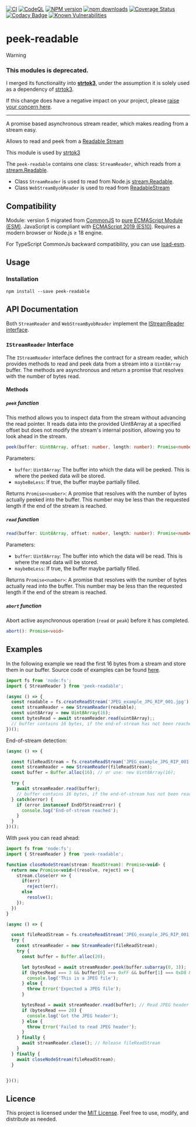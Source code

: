 [![CI](https://github.com/Borewit/peek-readable/actions/workflows/ci.yml/badge.svg?branch=master)](https://github.com/Borewit/peek-readable/actions/workflows/ci.yml)
[![CodeQL](https://github.com/Borewit/peek-readable/actions/workflows/github-code-scanning/codeql/badge.svg?branch=master)](https://github.com/Borewit/peek-readable/actions/workflows/github-code-scanning/codeql)
[![NPM version](https://badge.fury.io/js/peek-readable.svg)](https://npmjs.org/package/peek-readable)
[![npm downloads](http://img.shields.io/npm/dm/peek-readable.svg)](https://npmcharts.com/compare/peek-readable?start=600&interval=30)
[![Coverage Status](https://coveralls.io/repos/github/Borewit/peek-readable/badge.svg?branch=master)](https://coveralls.io/github/Borewit/peek-readable?branch=master)
[![Codacy Badge](https://app.codacy.com/project/badge/Grade/d4b511481b3a4634b6ca5c0724407eb9)](https://www.codacy.com/gh/Borewit/peek-readable/dashboard?utm_source=github.com&amp;utm_medium=referral&amp;utm_content=Borewit/peek-readable&amp;utm_campaign=Badge_Grade)
[![Known Vulnerabilities](https://snyk.io/test/github/Borewit/peek-readable/badge.svg?targetFile=package.json)](https://snyk.io/test/github/Borewit/peek-readable?targetFile=package.json)

# peek-readable

> [!WARNING]  
> ### This modules is deprecated.
> 
> I merged its functionality into [**strtok3**](https://github.com/Borewit/strtok3/pull/1234), under the assumption it is solely used as a dependency of [strtok3](https://github.com/Borewit/strtok3).
>
> If this change does have a negative impact on your project, please [raise your concern here](https://github.com/Borewit/strtok3/pull/1234). 

---

A promise based asynchronous stream reader, which makes reading from a stream easy.

Allows to read and peek from a [Readable Stream](https://nodejs.org/api/stream.html#stream_readable_streams)

This module is used by [strtok3](https://github.com/Borewit/strtok3)

The `peek-readable` contains one class: `StreamReader`, which reads from a [stream.Readable](https://nodejs.org/api/stream.html#stream_class_stream_readable).

- Class `StreamReader` is used to read from Node.js [stream.Readable](https://nodejs.org/api/stream.html#stream_class_stream_readable).
- Class `WebStreamByobReader` is used to read from [ReadableStream<Uint8Array>](https://developer.mozilla.org/docs/Web/API/ReadableStream)

## Compatibility

Module: version 5 migrated from [CommonJS](https://en.wikipedia.org/wiki/CommonJS) to [pure ECMAScript Module (ESM)](https://gist.github.com/sindresorhus/a39789f98801d908bbc7ff3ecc99d99c).
JavaScript is compliant with [ECMAScript 2019 (ES10)](https://en.wikipedia.org/wiki/ECMAScript#10th_Edition_%E2%80%93_ECMAScript_2019).
Requires a modern browser or Node.js ≥ 18 engine.

For TypeScript CommonJs backward compatibility, you can use [load-esm](https://github.com/Borewit/load-esm).

## Usage

### Installation

```shell script
npm install --save peek-readable
```

## API Documentation

Both `StreamReader` and `WebStreamByobReader` implement the [IStreamReader interface](#istreamreader-interface).

### `IStreamReader` Interface

The `IStreamReader` interface defines the contract for a stream reader,
which provides methods to read and peek data from a stream into a `Uint8Array` buffer.
The methods are asynchronous and return a promise that resolves with the number of bytes read.

#### Methods

##### `peek` function
This method allows you to inspect data from the stream without advancing the read pointer.
It reads data into the provided Uint8Array at a specified offset but does not modify the stream's internal position, 
allowing you to look ahead in the stream.

```ts  
peek(buffer: Uint8Array, offset: number, length: number): Promise<number>
```

Parameters:
- `buffer`: `Uint8Array`: The buffer into which the data will be peeked.
  This is where the peeked data will be stored.
- `maybeBeLess`: If true, the buffer maybe partially filled.

Returns `Promise<number>`: 
A promise that resolves with the number of bytes actually peeked into the buffer. 
This number may be less than the requested length if the end of the stream is reached.

##### `read` function
```ts  
read(buffer: Uint8Array, offset: number, length: number): Promise<number>
```

Parameters:
- `buffer`: `Uint8Array`: The buffer into which the data will be read.
  This is where the read data will be stored.
- `maybeBeLess`: If true, the buffer maybe partially filled.

Returns `Promise<number>`:
A promise that resolves with the number of bytes actually read into the buffer.
This number may be less than the requested length if the end of the stream is reached.

##### `abort` function

Abort active asynchronous operation (`read` or `peak`) before it has completed.

```ts  
abort(): Promise<void>
```

## Examples

In the following example we read the first 16 bytes from a stream and store them in our buffer.
Source code of examples can be found [here](test/examples.ts).

```js
import fs from 'node:fs';
import { StreamReader } from 'peek-readable';

(async () => {
  const readable = fs.createReadStream('JPEG_example_JPG_RIP_001.jpg');
  const streamReader = new StreamReader(readable);
  const uint8Array = new Uint8Array(16);
  const bytesRead = await streamReader.read(uint8Array);;
  // buffer contains 16 bytes, if the end-of-stream has not been reached
})();
```

End-of-stream detection:
```js
(async () => {

  const fileReadStream = fs.createReadStream('JPEG_example_JPG_RIP_001.jpg');
  const streamReader = new StreamReader(fileReadStream);
  const buffer = Buffer.alloc(16); // or use: new Uint8Array(16);

  try {
    await streamReader.read(buffer);
    // buffer contains 16 bytes, if the end-of-stream has not been reached
  } catch(error) {
    if (error instanceof EndOfStreamError) {
      console.log('End-of-stream reached');
    }
  }
})();
```

With `peek` you can read ahead:
```js
import fs from 'node:fs';
import { StreamReader } from 'peek-readable';

function closeNodeStream(stream: ReadStream): Promise<void> {
  return new Promise<void>((resolve, reject) => {
    stream.close(err => {
      if(err)
        reject(err);
      else
        resolve();
    });
  })
}

(async () => {

  const fileReadStream = fs.createReadStream('JPEG_example_JPG_RIP_001.jpg');
  try {
    const streamReader = new StreamReader(fileReadStream);
    try {
      const buffer = Buffer.alloc(20);

      let bytesRead = await streamReader.peek(buffer.subarray(0, 3));
      if (bytesRead === 3 && buffer[0] === 0xFF && buffer[1] === 0xD8 && buffer[2] === 0xFF) {
        console.log('This is a JPEG file');
      } else {
        throw Error('Expected a JPEG file');
      }

      bytesRead = await streamReader.read(buffer); // Read JPEG header
      if (bytesRead === 20) {
        console.log('Got the JPEG header');
      } else {
        throw Error('Failed to read JPEG header');
      }
    } finally {
      await streamReader.close(); // Release fileReadStream
    }    
  } finally {
    await closeNodeStream(fileReadStream);
  }


})();
```

## Licence

This project is licensed under the [MIT License](LICENSE.txt). Feel free to use, modify, and distribute as needed.
